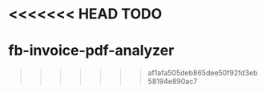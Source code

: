 <<<<<<< HEAD
TODO
=======
# fb-invoice-pdf-analyzer
>>>>>>> af1afa505deb865dee50f92fd3eb58194e890ac7
